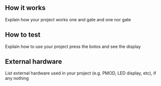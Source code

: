 <!---

This file is used to generate your project datasheet. Please fill in the information below and delete any unused
sections.

You can also include images in this folder and reference them in the markdown. Each image must be less than
512 kb in size, and the combined size of all images must be less than 1 MB.
-->

## How it works

Explain how your project works one and gate and one nor gate 

## How to test

Explain how to use your project press the botos and see the display

## External hardware

List external hardware used in your project (e.g. PMOD, LED display, etc), if any nothing
